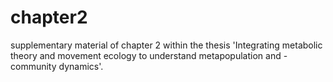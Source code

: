 # chapter2
supplementary material of chapter 2 within the thesis 'Integrating metabolic theory and movement ecology to understand metapopulation and -community dynamics'.

